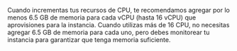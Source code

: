 Cuando incrementas tus recursos de CPU, te recomendamos agregar por lo menos 6.5 GB de memoria para cada vCPU (hasta 16 vCPU) que aprovisiones para la instancia. Cuando utilizas más de 16 CPU, no necesitas agregar 6.5 GB de memoria para cada uno, pero debes monitorear tu instancia para garantizar que tenga memoria suficiente.
